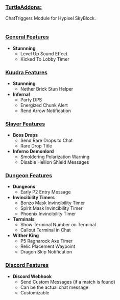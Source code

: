 ### <u>TurtleAddons:</u>
ChatTriggers Module for Hypixel SkyBlock.
<br>
<br>

### <u>General Features</u>
- **Stunnning**
    - Level Up Sound Effect
    - Kicked To Lobby Timer
### <u>Kuudra Features</u>
- **Stunnning**
    - Nether Brick Stun Helper
- **Infernal**
    - Party DPS
    - Energized Chunk Alert
    - Rend Arrow Notification
### <u>Slayer Features</u>
- **Boss Drops**
    - Send Rare Drops to Chat
    - Rare Drop Title
- **Inferno Demonlord**
    - Smoldering Polarization Warning
    - Disable Hellion Shield Messages
### <u>Dungeon Features</u>
-  **Dungeons**
    - Early P2 Entry Message
-  **Invincibility Timers**
    - Bonzo Mask Invincibility Timer
    - Spirit Mask Invincibility Timer
    - Phoenix Invincibility Timer
- **Terminals**
    - Show Terminal Number on Terminal
    - Callout Terminal in Chat
- **Wither King**
    - P5 Ragnarock Axe Timer
    - Relic Placement Waypoint
    - Dragon Skip Notification
### <u>Discord Features</u>
- **Discord Webhook**
    - Send Custom Messages (if a match is found)
    - Can be the actual chat message
    - Customizable
